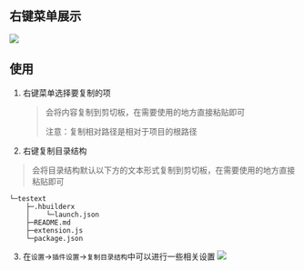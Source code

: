 ## 右键菜单展示
![](https://mp-b9e71787-b2f3-4676-bbfa-f4c5735dea01.cdn.bspapp.com/cloudstorage/ced107fa-1765-4765-965b-42f570b0be7e.png)

## 使用
1. 右键菜单选择要复制的项

   > 会将内容复制到剪切板，在需要使用的地方直接粘贴即可
   >
   > 注意：复制相对路径是相对于项目的根路径

2. 右键复制目录结构
> 会将目录结构默认以下方的文本形式复制到剪切板，在需要使用的地方直接粘贴即可

```
└─testext
    ├─.hbuilderx
    │    └─launch.json
    ├─README.md
    ├─extension.js
    └─package.json
```

3. 在`设置`->`插件设置`->`复制目录结构`中可以进行一些相关设置
![](https://mp-b9e71787-b2f3-4676-bbfa-f4c5735dea01.cdn.bspapp.com/cloudstorage/948a355e-b900-4f7d-83e5-129939451520.png)